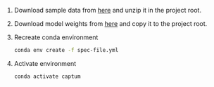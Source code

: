 1. Download sample data from [here](https://drive.google.com/file/d/1bVt0kmtX_jePjFlFLb6EPYNX590SzB7L/view?usp=sharing) and unzip it in the project root.

2. Download model weights from [here](https://drive.google.com/file/d/1qHOMqLPkd4x3F7YiRO8p1QzSgi8HtO1S/view?usp=sharing) and copy it to the project root.

3. Recreate conda environment

    ```sh
    conda env create -f spec-file.yml
    ```

4. Activate environment

    ```sh
    conda activate captum
    ```
